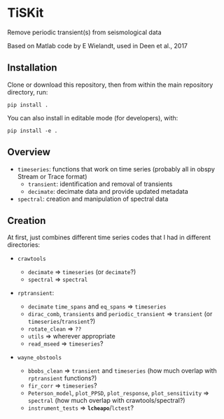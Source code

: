 # TiSKit

Remove periodic transient(s) from seismological data

Based on Matlab code by E Wielandt, used in Deen et al., 2017

## Installation

Clone or download this repository, then from within the main repository directory, run:

```pip install .```

You can also install in editable mode (for developers), with:

```pip install -e .```

## Overview
- `timeseries`: functions that work on time series (probably all in obspy Stream or Trace format)
	- `transient`: identification and removal of transients
	- `decimate`: decimate data and provide updated metadata
- `spectral`: creation and manipulation of spectral data

## Creation

At first, just combines different time series codes that
I had in different directories:

- `crawtools`
    - `decimate` => `timeseries` (or `decimate`?)
    - `spectral` => `spectral`

- `rptransient`:
    - `decimate` `time_spans` and `eq_spans` =>  `timeseries`
    - `dirac_comb`, `transients` and `periodic_transient` => `transient` (or `timeseries`/`transient`?)
    - `rotate_clean` => `??`
    - `utils` => wherever appropriate
    - `read_mseed` => `timeseries`?

- `wayne_obstools`
    - `bbobs_clean` => `transient` and `timeseries` (how much overlap with `rptransient` functions?)
    - `fir_corr` => `timeseries`?
    - `Peterson_model`, `plot_PPSD`, `plot_response`, `plot_sensitivity` => `spectral` (how much overlap with crawtools/spectral?)
    - `instrument_tests` => **`lcheapo`**/`lctest`?

